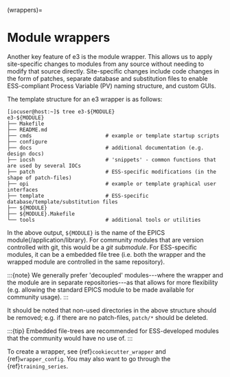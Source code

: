 (wrappers)=

# Module wrappers

Another key feature of e3 is the module wrapper. This allows us to apply site-specific changes to modules from any source without needing to modify that source directly. Site-specific changes include code changes in the form of patches, separate database and substitution files to enable ESS-compliant Process Variable (PV) naming structure, and custom GUIs.

The template structure for an e3 wrapper is as follows:
```console
[iocuser@host:~]$ tree e3-${MODULE}
e3-${MODULE}
├── Makefile
├── README.md
├── cmds                        # example or template startup scripts
├── configure
├── docs                        # additional documentation (e.g. design docs)
├── iocsh                       # 'snippets' - common functions that are used by several IOCs
├── patch                       # ESS-specific modifications (in the shape of patch-files)
├── opi                         # example or template graphical user interfaces
├── template                    # ESS-specific database/template/substitution files
├── ${MODULE}
├── ${MODULE}.Makefile
└── tools                       # additional tools or utilities
```

In the above output, `${MODULE}` is the name of the EPICS module(/application/library). For community modules that are version controlled with git, this would be a *git submodule*. For ESS-specific modules, it can be a embedded file tree (i.e. both the wrapper and the wrapped module are controlled in the same repository).

:::{note}
We generally prefer 'decoupled' modules---where the wrapper and the module are in separate repositories---as that allows for more flexibility (e.g. allowing the standard EPICS module to be made available for community usage).
:::

It should be noted that non-used directories in the above structure should be removed; e.g. if there are no patch-files, `patch/*` should be deleted.

:::{tip}
Embedded file-trees are recommended for ESS-developed modules that the community would have no use of.
:::

To create a wrapper, see {ref}`cookiecutter_wrapper` and {ref}`wrapper_config`. You may also want to go through the {ref}`training_series`.
